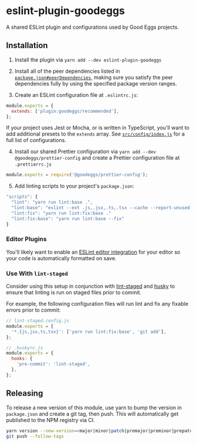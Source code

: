 # eslint-plugin-goodeggs

A shared ESLint plugin and configurations used by Good Eggs projects.

## Installation

1. Install the plugin via `yarn add --dev eslint-plugin-goodeggs`

2. Install all of the peer dependencies listed in [`package.json#peerDependencies`](package.json), making sure you satisfy the peer dependencies fully by using the specified package version ranges.

3. Create an ESLint configuration file at `.eslintrc.js`:

```js
module.exports = {
  extends: ['plugin:goodeggs/recommended'],
};
```

If your project uses Jest or Mocha, or is written in TypeScript, you'll want to add additional presets to the `extends` array.  See [`src/config/index.js`](src/config/index.js) for a full list of configurations.

4. Install our shared Prettier configuration via `yarn add --dev @goodeggs/prettier-config` and create a Prettier configuration file at `.prettierrc.js`

```js
module.exports = require('@goodeggs/prettier-config');
```

5. Add linting scripts to your project's `package.json`:

```js
"scripts": {
  "lint": "yarn run lint:base .",
  "lint:base": "eslint --ext .js,.jsx,.ts,.tsx --cache --report-unused-disable-directives",
  "lint:fix": "yarn run lint:fix:base ."
  "lint:fix:base": "yarn run lint:base --fix"
}
```

### Editor Plugins

You'll likely want to enable an [ESLint editor integration](https://eslint.org/docs/user-guide/integrations) for your editor so your code is automatically formatted on save.

### Use With `lint-staged`

Consider using this setup in conjunction with [lint-staged](https://github.com/okonet/lint-staged) and [husky](https://github.com/typicode/husky) to ensure that linting is run on staged files prior to commit.

For example, the following configuration files will run lint and fix any fixable errors prior to commit:

```js
// lint-staged.config.js
module.exports = {
  '*.{js,jsx,ts,tsx}': ['yarn run lint:fix:base', 'git add'],
};

// .huskyrc.js
module.exports = {
  hooks: {
    'pre-commit': 'lint-staged',
  },
};
```

## Releasing

To release a new version of this module, use yarn to bump the version in `package.json` and create a
git tag, then push. This will automatically get published to the NPM registry via CI.

```sh
yarn version --new-version=<major|minor|patch|premajor|preminor|prepatch>
git push --follow-tags
```
